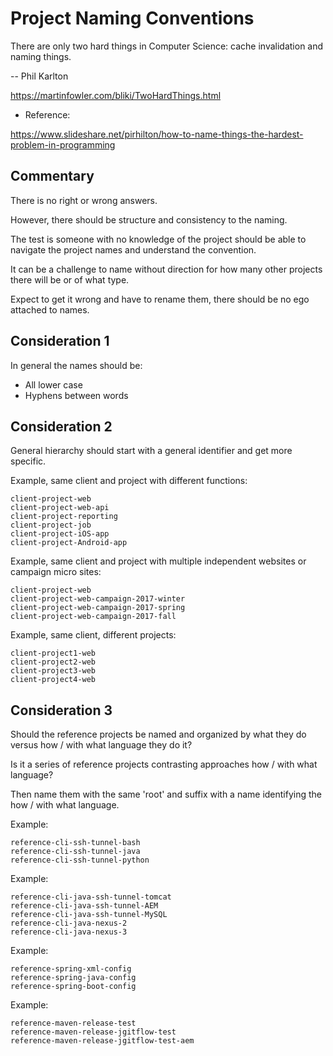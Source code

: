 Project Naming Conventions
==========================

There are only two hard things in Computer Science: cache invalidation and naming things.

-- Phil Karlton

https://martinfowler.com/bliki/TwoHardThings.html


- Reference:

https://www.slideshare.net/pirhilton/how-to-name-things-the-hardest-problem-in-programming


Commentary
----------

There is no right or wrong answers.

However, there should be structure and consistency to the naming.  

The test is someone with no knowledge of the project should be able to navigate the project names and understand the convention.

It can be a challenge to name without direction for how many other projects there will be or of what type.

Expect to get it wrong and have to rename them, there should be no ego attached to names. 


Consideration 1
---------------

In general the names should be:

- All lower case
- Hyphens between words  


Consideration 2
---------------

General hierarchy should start with a general identifier and get more specific.

Example, same client and project with different functions:

```
client-project-web
client-project-web-api
client-project-reporting
client-project-job
client-project-iOS-app
client-project-Android-app
```

Example, same client and project with multiple independent websites or campaign micro sites:

```
client-project-web
client-project-web-campaign-2017-winter
client-project-web-campaign-2017-spring
client-project-web-campaign-2017-fall
```

Example, same client, different projects:

```
client-project1-web
client-project2-web
client-project3-web
client-project4-web
```


Consideration 3
---------------

Should the reference projects be named and organized by what they do versus how / with what language they do it?

Is it a series of reference projects contrasting approaches how / with what language?  

Then name them with the same 'root' and suffix with a name identifying the how / with what language.

Example:

```
reference-cli-ssh-tunnel-bash
reference-cli-ssh-tunnel-java
reference-cli-ssh-tunnel-python
```

Example:

```
reference-cli-java-ssh-tunnel-tomcat
reference-cli-java-ssh-tunnel-AEM
reference-cli-java-ssh-tunnel-MySQL
reference-cli-java-nexus-2
reference-cli-java-nexus-3
```

Example:

```
reference-spring-xml-config
reference-spring-java-config
reference-spring-boot-config
```

Example:

```
reference-maven-release-test
reference-maven-release-jgitflow-test
reference-maven-release-jgitflow-test-aem 
```
